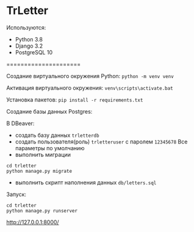 # TrLetter

Используются:
- Python 3.8
- Django 3.2
- PostgreSQL 10


=====================

Создание виртуального окружения Python:
`python -m venv venv`

Активация виртуального окружения:
`venv\scripts\activate.bat`

Установка пакетов:
`pip install -r requirements.txt`

Создание базы данных Postgres:

В DBeaver:
- создать базу данных `trletterdb`
- создать пользователя(роль) `trletteruser` с паролем `12345678`
Все параметры по умолчанию
- выполнить миграции
```
cd trletter
python manage.py migrate
```
- выполнить скрипт наполнения данных `db/letters.sql`


Запуск:
```
cd trletter
python manage.py runserver
```

http://127.0.0.1:8000/